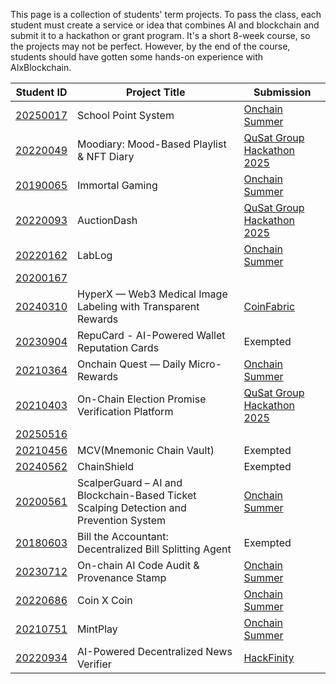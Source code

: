 This page is a collection of students' term projects. To pass the class, each student must create a service or idea that combines AI and blockchain and submit it to a hackathon or grant program. It's a short 8-week course, so the projects may not be perfect. However, by the end of the course, students should have gotten some hands-on experience with AIxBlockchain.

| Student ID | Project Title | Submission |
|------|------|-------|
| [20250017](./20250017/) | School Point System | [Onchain Summer](https://devfolio.co/projects/school-points-system-29a5) |
| [20220049](./20220049/) | Moodiary: Mood-Based Playlist & NFT Diary | [QuSat Group Hackathon 2025](https://devpost.com/software/moodiary-mood-based-playlist-nft-diary) |
| [20190065](./20190065/) | Immortal Gaming | [Onchain Summer](https://devfolio.co/projects/immortal-gaming-0d7d) |
| [20220093](./20220093/) | AuctionDash | [QuSat Group Hackathon 2025](https://devpost.com/software/auctiondash) |
| [20220162](./20220162/) | LabLog | [Onchain Summer](https://devfolio.co/projects/lablog-99cf) |
| [20200167](./20200167/) |  |  |
| [20240310](./20240310/) | HyperX — Web3 Medical Image Labeling with Transparent Rewards | [CoinFabric](https://www.coinfabrik.com/web3-grants/) |
| [20230904](./20230904/) | RepuCard - AI-Powered Wallet Reputation Cards | Exempted |
| [20210364](./20210364/) | Onchain Quest — Daily Micro-Rewards | [Onchain Summer](https://devfolio.co/projects/onchain-quest-daily-microrewards-8353) |
| [20210403](./20210403/) | On-Chain Election Promise Verification Platform | [QuSat Group Hackathon 2025](https://devpost.com/software/promisechains) |
| [20250516](./20250516/) |  |  |
| [20210456](./20210456/) | MCV(Mnemonic Chain Vault) | Exempted |
| [20240562](./20240562/) | ChainShield | Exempted |
| [20200561](./20200561/) | ScalperGuard – AI and Blockchain-Based Ticket Scalping Detection and Prevention System | [Onchain Summer](https://devfolio.co/projects/scalperguard-5bbb) |
| [20180603](./20180603/) | Bill the Accountant: Decentralized Bill Splitting Agent | Exempted |
| [20230712](./20230712/) | On-chain AI Code Audit & Provenance Stamp | [Onchain Summer](https://devfolio.co/projects/projectab-c4f8) |
| [20220686](./20220686/) | Coin X Coin | [Onchain Summer](https://devfolio.co/projects/coin-x-coin-ffce) |
| [20210751](./20210751/) | MintPlay | [Onchain Summer](https://devfolio.co/projects/mintplay-ba88) |
| [20220934](./20220934/) | AI-Powered Decentralized News Verifier | [HackFinity](https://devpost.com/software/ai-decentralized-news-verifier?ref_content=my-projects-tab&ref_feature=my_projects) |